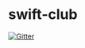 swift-club
==========

[![Gitter](https://badges.gitter.im/Join%20Chat.svg)](https://gitter.im/Fablic/swift-club?utm_source=badge&utm_medium=badge&utm_campaign=pr-badge&utm_content=badge)
